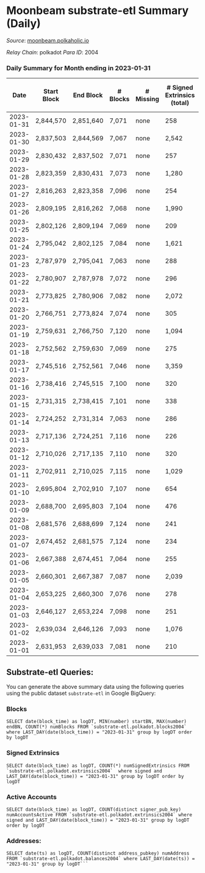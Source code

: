 # Moonbeam substrate-etl Summary (Daily)

_Source_: [moonbeam.polkaholic.io](https://moonbeam.polkaholic.io)

*Relay Chain*: polkadot
*Para ID*: 2004



### Daily Summary for Month ending in 2023-01-31


| Date | Start Block | End Block | # Blocks | # Missing | # Signed Extrinsics (total) | # Active Accounts | # Addresses with Balances | # Events | # Transfers | # XCM Transfers In | # XCM Transfers Out |
| ---- | ----------- | --------- | -------- | --------- | --------------------------- | ----------------- | ------------------------- | -------- | ----------- | ------------------ | ------------------- |
| 2023-01-31 | 2,844,570 | 2,851,640 | 7,071 | none  | 258 | 152 | 1,924,889 | 507,960 | 7,353 ($2,903,246.92) | 91 ($109,502.07) | 76 ($138,213.72) |
| 2023-01-30 | 2,837,503 | 2,844,569 | 7,067 | none  | 2,542 | 160 | 1,894,040 | 520,522 | 11,477 ($3,937,651.97) | 97 ($60,443.51) | 124 ($311,304.97) |
| 2023-01-29 | 2,830,432 | 2,837,502 | 7,071 | none  | 257 | 152 | 1,891,795 | 500,888 | 8,981 ($2,470,261.36) | 116 ($350,142.71) | 93 ($58,283.44) |
| 2023-01-28 | 2,823,359 | 2,830,431 | 7,073 | none  | 1,280 | 161 | 1,878,722 | 494,534 | 9,093 ($3,093,961.36) | 108 ($109,976.86) | 98 ($108,655.73) |
| 2023-01-27 | 2,816,263 | 2,823,358 | 7,096 | none  | 254 | 149 | 1,877,712 | 513,660 | 8,508 ($2,817,123.25) | 118 ($44,255.30) | 80 ($20,948.48) |
| 2023-01-26 | 2,809,195 | 2,816,262 | 7,068 | none  | 1,990 | 157 | 1,872,027 | 556,988 | 10,727 ($10,040,246.26) | 143 ($168,545.67) | 85 ($94,897.43) |
| 2023-01-25 | 2,802,126 | 2,809,194 | 7,069 | none  | 209 | 132 |  | 509,260 | 10,415 ($4,701,410.80) | 94 ($219,683.46) | 80 ($301,015.38) |
| 2023-01-24 | 2,795,042 | 2,802,125 | 7,084 | none  | 1,621 | 147 | 1,854,067 | 536,372 | 10,559 ($6,078,455.99) | 111 ($299,372.34) | 105 ($273,378.11) |
| 2023-01-23 | 2,787,979 | 2,795,041 | 7,063 | none  | 288 | 174 | 1,851,031 | 627,261 | 13,227 ($8,588,700.91) | 134 ($345,893.04) | 133 ($675,842.81) |
| 2023-01-22 | 2,780,907 | 2,787,978 | 7,072 | none  | 296 | 163 | 1,846,327 | 659,789 | 12,733 ($5,984,978.51) | 191 ($320,340.17) | 107 ($386,646.54) |
| 2023-01-21 | 2,773,825 | 2,780,906 | 7,082 | none  | 2,072 | 141 | 1,835,937 | 582,023 | 12,877 ($5,360,223.09) | 126 ($455,567.60) | 89 ($423,911.79) |
| 2023-01-20 | 2,766,751 | 2,773,824 | 7,074 | none  | 305 | 142 | 1,828,464 | 585,803 | 8,404 ($3,827,631.93) | 86 ($338,313.63) | 88 ($380,942.68) |
| 2023-01-19 | 2,759,631 | 2,766,750 | 7,120 | none  | 1,094 | 119 | 1,778,501 | 510,315 | 7,257 ($4,814,756.49) | 55 ($298,040.67) | 72 ($238,623.51) |
| 2023-01-18 | 2,752,562 | 2,759,630 | 7,069 | none  | 275 | 140 | 1,751,958 | 624,483 | 9,858 ($4,589,885.01) | 97 ($372,702.81) | 99 ($332,893.99) |
| 2023-01-17 | 2,745,516 | 2,752,561 | 7,046 | none  | 3,359 | 147 | 1,713,264 | 568,780 | 12,367 ($4,368,566.95) | 94 ($907,707.93) | 117 ($522,270.78) |
| 2023-01-16 | 2,738,416 | 2,745,515 | 7,100 | none  | 320 | 156 | 1,707,521 | 554,484 | 9,225 ($6,487,001.40) | 86 ($671,158.43) | 106 ($518,992.45) |
| 2023-01-15 | 2,731,315 | 2,738,415 | 7,101 | none  | 338 | 160 | 1,697,360 | 608,871 | 12,634 ($12,046,015.92) | 135 ($344,992.66) | 94 ($491,356.01) |
| 2023-01-14 | 2,724,252 | 2,731,314 | 7,063 | none  | 286 | 172 | 1,686,116 | 674,790 | 15,859 ($6,878,200.30) | 170 ($534,032.46) | 241 ($784,827.50) |
| 2023-01-13 | 2,717,136 | 2,724,251 | 7,116 | none  | 226 | 150 | 1,682,105 | 484,763 | 8,598 ($5,119,285.46) | 112 ($272,472.15) | 80 ($362,915.14) |
| 2023-01-12 | 2,710,026 | 2,717,135 | 7,110 | none  | 320 | 160 | 1,679,464 | 547,744 | 10,757 ($8,469,259.42) | 119 ($567,401.15) | 125 ($708,703.58) |
| 2023-01-11 | 2,702,911 | 2,710,025 | 7,115 | none  | 1,029 | 785 | 1,676,207 | 476,973 | 9,183 ($22,559,513.64) | 118 ($965,575.94) | 100 ($538,083.53) |
| 2023-01-10 | 2,695,804 | 2,702,910 | 7,107 | none  | 654 | 361 | 1,674,326 | 496,766 | 10,690 ($6,145,876.60) | 125 ($368,343.71) | 104 ($125,911.01) |
| 2023-01-09 | 2,688,700 | 2,695,803 | 7,104 | none  | 476 | 254 | 1,667,739 | 522,192 | 12,143 ($7,766,890.07) | 160 ($1,064,860.33) | 134 ($748,521.11) |
| 2023-01-08 | 2,681,576 | 2,688,699 | 7,124 | none  | 241 | 142 | 1,658,856 | 481,576 | 10,093 ($1,690,711.97) | 117 ($91,947.80) | 87 ($86,865.24) |
| 2023-01-07 | 2,674,452 | 2,681,575 | 7,124 | none  | 234 | 140 | 1,653,404 | 434,047 | 7,638 ($2,292,368.23) | 52 ($305,687.90) | 52 ($280,194.26) |
| 2023-01-06 | 2,667,388 | 2,674,451 | 7,064 | none  | 255 | 151 | 1,648,485 | 526,847 | 9,345 ($2,659,652.11) | 65 ($77,808.58) | 103 ($276,972.81) |
| 2023-01-05 | 2,660,301 | 2,667,387 | 7,087 | none  | 2,039 | 145 | 1,631,551 | 468,976 | 9,399 ($1,981,667.54) | 66 ($62,181.03) | 67 ($77,120.22) |
| 2023-01-04 | 2,653,225 | 2,660,300 | 7,076 | none  | 278 | 166 | 1,612,990 | 481,576 | 8,448 ($2,650,809.09) | 85 ($253,337.46) | 81 ($280,490.48) |
| 2023-01-03 | 2,646,127 | 2,653,224 | 7,098 | none  | 251 | 128 | 1,598,885 | 472,876 | 8,222 ($3,617,284.74) | 91 ($379,897.43) | 78 ($235,556.42) |
| 2023-01-02 | 2,639,034 | 2,646,126 | 7,093 | none  | 1,076 | 138 | 1,595,554 | 546,430 | 10,018 ($5,913,300.34) | 100 ($58,424.06) | 156 ($357,316.35) |
| 2023-01-01 | 2,631,953 | 2,639,033 | 7,081 | none  | 210 | 118 | 1,590,557 | 608,293 | 7,972 ($1,692,240.59) | 80 ($514,404.00) | 98 ($130,312.68) |

## Substrate-etl Queries:
You can generate the above summary data using the following queries using the public dataset `substrate-etl` in Google BigQuery:


### Blocks
```
SELECT date(block_time) as logDT, MIN(number) startBN, MAX(number) endBN, COUNT(*) numBlocks FROM `substrate-etl.polkadot.blocks2004`  where LAST_DAY(date(block_time)) = "2023-01-31" group by logDT order by logDT
```


### Signed Extrinsics
```
SELECT date(block_time) as logDT, COUNT(*) numSignedExtrinsics FROM `substrate-etl.polkadot.extrinsics2004`  where signed and LAST_DAY(date(block_time)) = "2023-01-31" group by logDT order by logDT
```


### Active Accounts
```
SELECT date(block_time) as logDT, COUNT(distinct signer_pub_key) numAccountsActive FROM `substrate-etl.polkadot.extrinsics2004` where signed and LAST_DAY(date(block_time)) = "2023-01-31" group by logDT order by logDT
```


### Addresses:
```
SELECT date(ts) as logDT, COUNT(distinct address_pubkey) numAddress FROM `substrate-etl.polkadot.balances2004` where LAST_DAY(date(ts)) = "2023-01-31" group by logDT```

